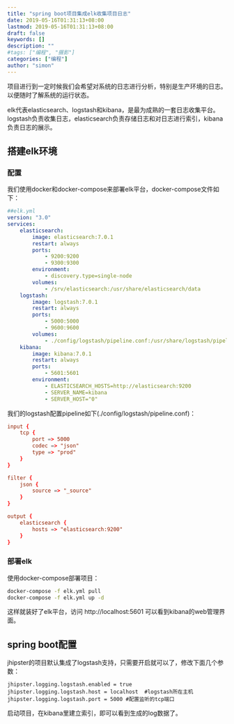 ```yaml
---
title: "spring boot项目集成elk收集项目日志"
date: 2019-05-16T01:31:13+08:00
lastmod: 2019-05-16T01:31:13+08:00
draft: false
keywords: []
description: ""
#tags: ["编程", "摄影"]
categories: ["编程"]
author: "simon"
---
```


项目进行到一定时候我们会希望对系统的日志进行分析，特别是生产环境的日志。以便随时了解系统的运行状态。

elk代表elasticsearch、logstash和kibana，是最为成熟的一套日志收集平台。logstash负责收集日志，elasticsearch负责存储日志和对日志进行索引，kibana负责日志的展示。

<!--more-->

## 搭建elk环境
### 配置
我们使用docker和docker-compose来部署elk平台，docker-compose文件如下：
```yaml
##elk.yml
version: "3.0"
services:
    elasticsearch:
        image: elasticsearch:7.0.1
        restart: always
        ports:
            - 9200:9200
            - 9300:9300
        environment:
            - discovery.type=single-node
        volumes:
            - /srv/elasticsearch:/usr/share/elasticsearch/data
    logstash:
        image: logstash:7.0.1
        restart: always
        ports:
            - 5000:5000
            - 9600:9600
        volumes:
            - ./config/logstash/pipeline.conf:/usr/share/logstash/pipeline/logstash.conf
    kibana:
        image: kibana:7.0.1
        restart: always
        ports:
            - 5601:5601
        environment:
            - ELASTICSEARCH_HOSTS=http://elasticsearch:9200
            - SERVER_NAME=kibana
            - SERVER_HOST="0"

```

我们的logstash配置pipeline如下(./config/logstash/pipeline.conf)：

```conf
input {
    tcp {
        port => 5000
        codec => "json"
        type => "prod"
    }
}

filter {
    json {
        source => "_source"
    }
}

output {
    elasticsearch {
        hosts => "elasticsearch:9200"
    }
}
```

### 部署elk
使用docker-compose部署项目：

```sh
docker-compose -f elk.yml pull
docker-compose -f elk.yml up -d
```

这样就装好了elk平台，访问 http://localhost:5601 可以看到kibana的web管理界面。

## spring boot配置

jhipster的项目默认集成了logstash支持，只需要开启就可以了，修改下面几个参数：

```properties
jhipster.logging.logstash.enabled = true
jhipster.logging.logstash.host = localhost  #logstash所在主机
jhipster.logging.logstash.port = 5000 #配置监听的tcp端口
```

启动项目，在kibana里建立索引，即可以看到生成的log数据了。

